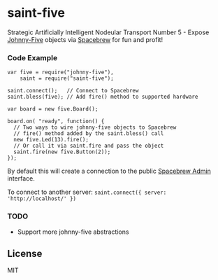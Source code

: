 # saint-five ###################################################################

Strategic Artificially Intelligent Nodeular Transport Number 5 - Expose
[Johnny-Five](https://github.com/rwldrn/johnny-five) objects via
[Spacebrew](http://docs.spacebrew.cc/) for fun and profit!

### Code Example

    var five = require("johnny-five"),
        saint = require("saint-five");

    saint.connect();   // Connect to Spacebrew
    saint.bless(five); // Add fire() method to supported hardware

    var board = new five.Board();

    board.on( "ready", function() {
      // Two ways to wire johnny-five objects to Spacebrew
      // fire() method added by the saint.bless() call
      new five.Led(13).fire();
      // Or call it via saint.fire and pass the object
      saint.fire(new five.Button(2)); 
    });

By default this will create a connection to the public [Spacebrew
Admin](http://spacebrew.github.com/spacebrew/admin/admin.html?server=sandbox.spacebrew.cc)
interface.

To connect to another server: `saint.connect({ server: 'http://localhost/' })`

### TODO

 - Support more johnny-five abstractions

## License #####################################################################

MIT
